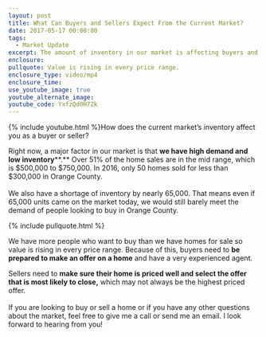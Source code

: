 ```yaml
---
layout: post
title: What Can Buyers and Sellers Expect From the Current Market?
date: 2017-05-17 00:00:00
tags:
  - Market Update
excerpt: The amount of inventory in our market is affecting buyers and sellers in very different ways. Today I’ll go over what’s happening with inventory and how buyers and sellers should approach the market.
enclosure:
pullquote: Value is rising in every price range.
enclosure_type: video/mp4
enclosure_time:
use_youtube_image: true
youtube_alternate_image:
youtube_code: YxfzQd0H7Zk
---
```



{% include youtube.html %}How does the current market’s inventory affect you as a buyer or seller?

Right now, a major factor in our market is that **we have high demand and low inventory****.** Over 51% of the home sales are in the mid range, which is $500,000 to $750,000. In 2016, only 50 homes sold for less than $300,000 in Orange County.
<br>
<br>We also have a shortage of inventory by nearly 65,000. That means even if 65,000 units came on the market today, we would still barely meet the demand of people looking to buy in Orange County.

{% include pullquote.html %}

We have more people who want to buy than we have homes for sale so value is rising in every price range. Because of this, buyers need to **be prepared to make an offer on a home** and have a very experienced agent.

Sellers need to **make sure their home is priced well and select the offer that is most likely to close,** which may not always be the highest priced offer.
<br>
<br>If you are looking to buy or sell a home or if you have any other questions about the market, feel free to give me a call or send me an email. I look forward to hearing from you!